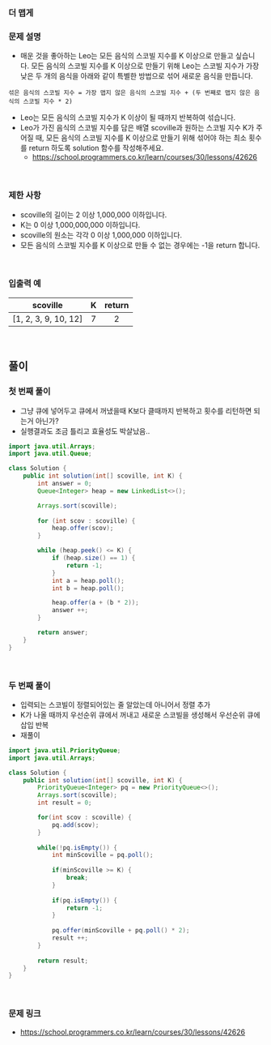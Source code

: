 ### 더 맵게

### 문제 설명
- 매운 것을 좋아하는 Leo는 모든 음식의 스코빌 지수를 K 이상으로 만들고 싶습니다. 모든 음식의 스코빌 지수를 K 이상으로 만들기 위해 Leo는 스코빌 지수가 가장 낮은 두 개의 음식을 아래와 같이 특별한 방법으로 섞어 새로운 음식을 만듭니다.
```
섞은 음식의 스코빌 지수 = 가장 맵지 않은 음식의 스코빌 지수 + (두 번째로 맵지 않은 음식의 스코빌 지수 * 2) 
```
- Leo는 모든 음식의 스코빌 지수가 K 이상이 될 때까지 반복하여 섞습니다.
- Leo가 가진 음식의 스코빌 지수를 담은 배열 scoville과 원하는 스코빌 지수 K가 주어질 때, 모든 음식의 스코빌 지수를 K 이상으로 만들기 위해 섞어야 하는 최소 횟수를 return 하도록 solution 함수를 작성해주세요.
    - https://school.programmers.co.kr/learn/courses/30/lessons/42626

<br>

### 제한 사항
- scoville의 길이는 2 이상 1,000,000 이하입니다.
- K는 0 이상 1,000,000,000 이하입니다.
- scoville의 원소는 각각 0 이상 1,000,000 이하입니다.
- 모든 음식의 스코빌 지수를 K 이상으로 만들 수 없는 경우에는 -1을 return 합니다.

<br>

### 입출력 예
|scoville|K|return|
|:---:|:---:|:---:|
|\[1, 2, 3, 9, 10, 12\]|7|2|

<br>

## 풀이
### 첫 번째 풀이
- 그냥 큐에 넣어두고 큐에서 꺼냈을때 K보다 클때까지 반복하고 횟수를 리턴하면 되는거 아닌가?
- 실행결과도 조금 틀리고 효율성도 박살났음..

```java
import java.util.Arrays;
import java.util.Queue;

class Solution {
    public int solution(int[] scoville, int K) {
        int answer = 0;
        Queue<Integer> heap = new LinkedList<>();

        Arrays.sort(scoville);
        
        for (int scov : scoville) {
            heap.offer(scov);
        }

        while (heap.peek() <= K) {
            if (heap.size() == 1) {
                return -1;
            }
            int a = heap.poll();
            int b = heap.poll();

            heap.offer(a + (b * 2));
            answer ++;
        }

        return answer;
    }
}
```

<br>

### 두 번째 풀이
- 입력되는 스코빌이 정렬되어있는 줄 알았는데 아니어서 정렬 추가
- K가 나올 때까지 우선순위 큐에서 꺼내고 새로운 스코빌을 생성해서 우선순위 큐에 삽입 반복
- 재풀이

```java
import java.util.PriorityQueue;
import java.util.Arrays;

class Solution {
    public int solution(int[] scoville, int K) {
        PriorityQueue<Integer> pq = new PriorityQueue<>();
        Arrays.sort(scoville);
        int result = 0;

        for(int scov : scoville) {
            pq.add(scov);
        }
        
        while(!pq.isEmpty()) {
            int minScoville = pq.poll();
            
            if(minScoville >= K) {
                break;
            }
            
            if(pq.isEmpty()) {
                return -1;
            }
            
            pq.offer(minScoville + pq.poll() * 2);
            result ++;
        }
        
        return result;
    }
}
```

<br>

### 문제 링크
- https://school.programmers.co.kr/learn/courses/30/lessons/42626
